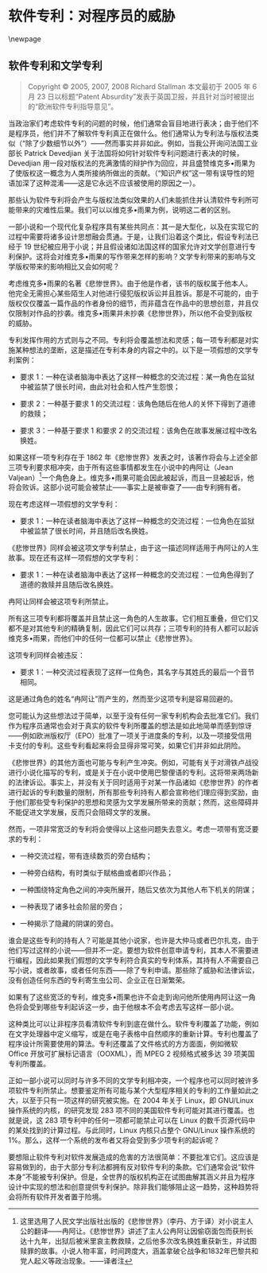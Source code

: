 # 软件专利：对程序员的威胁

\newpage
## 软件专利和文学专利

>Copyright © 2005, 2007, 2008 Richard Stallman 本文最初于 2005 年 6 月 23 日以标题“Patent Absurdity”发表于英国卫报，并且针对当时被提出的“欧洲软件专利指导意见”。

当政治家们考虑软件专利的问题的时候，他们通常会盲目地进行表决；由于他们不是程序员，他们并不了解软件专利真正在做什么。他们通常认为专利法与版权法类似（“除了少数细节以外”）——然而事实并非如此。例如，当我公开询问法国工业部长 Patrick Devedjian 关于法国将如何针对软件专利问题进行表决的时候，Devedjian 用一段对版权法的充满激情的辩护作为回应，并且盛赞维克多•雨果为了使版权这一概念为人类所接纳所做出的贡献。（“知识产权”这一带有误导性的短语加深了这种混淆——这是它永远不应该被使用的原因之一）。

那些认为软件专利将会产生与版权法类似效果的人们未能抓住并认清软件专利所可能带来的灾难性后果。我们可以以维克多•雨果为例，说明这二者的区别。

一部小说和一个现代化复杂程序具有某些共同点：其一是大型化，以及在实现它的过程中需要将诸多设计思想融会贯通。于是，让我们沿着这个类比，假设专利法已经于 19 世纪被应用于小说；并且假设诸如法国这样的国家允许对文学创意进行专利保护。这将会对维克多•雨果的写作带来怎样的影响？文学专利带来的影响与文学版权带来的影响相比又会如何呢？

考虑维克多•雨果的名著《悲惨世界》。由于他是作者，该书的版权属于他本人。他完全无需担心某些陌生人对他进行侵犯版权诉讼并且胜诉。那是不可能的，由于版权仅仅覆盖一篇作品的作者身份的细节，而非蕴含在作品中的思想创意，并且仅仅限制对作品的抄袭。维克多•雨果并未抄袭《悲惨世界》，所以他不会受到版权的威胁。

专利发挥作用的方式则与之不同。专利将会覆盖想法和灵感；每一项专利都是对实施某种想法的垄断，这是描述在专利本身的内容之中的。以下是一项假想的文学专利案例：

-   要求 1：一种在读者脑海中表达了这样一种概念的交流过程：某一角色在监狱中被监禁了很长时间，由此对社会和人性产生怨恨；

-   要求 2：一种基于要求 1 的交流过程：该角色随后在他人的关怀下得到了道德的救赎；

-   要求 3：一种基于要求 1 和要求 2 的交流过程：该角色在故事发展过程中改名换姓。

如果这样一项专利存在于 1862 年《悲惨世界》发表之时，该著作将会与上述全部三项专利要求相冲突，由于所有这些事情都发生在小说中的冉阿让（Jean Valjean）[^sl-1]一个角色身上。维克多•雨果可能会因此被起诉，而且一旦被起诉，他将会败诉。这部小说可能会被禁止——事实上是被审查了——由专利拥有者。

[^sl-1]: 这里选用了人民文学出版社出版的《悲惨世界》（李丹、方于译）对小说主人公的翻译——冉阿让。《悲惨世界》讲述了主人公冉阿让因偷窃面包而获刑长达十九年，出狱后被米里哀主教救赎，之后他多次改名换姓重获新生，并试图赎罪的故事。小说人物丰富，时间跨度大，涵盖拿破仑战争和1832年巴黎共和党人起义等政治现象。——译者注

现在考虑这样一项假想的文学专利：

-   要求 1：一种在读者脑海中表达了这样一种概念的交流过程：一位角色在监狱中被监禁了很长时间，并且随后改名换姓。

《悲惨世界》同样会被这项文学专利禁止，由于这一描述同样适用于冉阿让的人生故事。现在还有这样一项假想的文学专利：

-   要求 1：一种在读者脑海中表达了这样一种概念的交流过程：一位角色得到了道德的救赎并且随后改名换姓。

冉阿让同样会被这项专利所禁止。

所有这三项专利都将覆盖并且禁止这一角色的人生故事。它们相互重叠，但它们又都不是对其他专利的精确复制，因此它们可以共存；三项专利的持有人都可以起诉维克多•雨果，而他们中的任何一位都可以禁止《悲惨世界》。

这项专利同样会被违反：

-   要求 1：一种交流过程表现了这样一位角色，其名字与其姓氏的最后一个音节相同。

这是通过角色的姓名“冉阿让”而产生的，然而至少这项专利是容易回避的。

您可能认为这些想法过于简单，以至于没有任何一家专利机构会去批准它们。我们作为程序员通常也会对于真实的软件专利所覆盖的想法是如此地简单而感到惊讶——例如欧洲版权厅（EPO）批准了一项关于进度条的专利，以及一项接受信用卡支付的专利。这些专利看起来将会显得非常可笑，如果它们并非如此阴险。

《悲惨世界》的其他方面也可能与专利产生冲突。例如，可能有关于对滑铁卢战役进行小说化描写的专利，或是关于在小说中使用巴黎俚语的专利。这将带来两场新的法律诉讼。事实上，并没有关于同时适用于对某一作品诸如《悲惨世界》的作者进行起诉的专利数量的限制，所有那些专利持有人都会宣称他们理应得到奖励，由于他们那些受专利保护的思想和灵感为文学发展所带来的贡献；然而，这些障碍并不能促进文学发展，反而只会阻碍文学的发展。

然而，一项非常宽泛的专利将会使得以上这些问题失去意义。考虑一项带有宽泛要求的专利：

-   一种交流过程，带有连续数页的旁白结构；

-   一种旁白结构，有时类似于赋格曲或者即兴作品；

-   一种围绕特定角色之间的冲突所展开，随后又依次为其他人布下机关的阴谋；

-   一种表现了诸多社会阶层的旁白；

-   一种揭示了隐藏的阴谋的旁白。

谁会是这些专利的持有人？可能是其他小说家，也许是大仲马或者巴尔扎克，由于他们写过这样的小说——但并不一定。要想为软件创意申请专利，其本人不需要进行编程，因此如果我们假想的文学专利符合真实的专利体系，其持有人不需要自己写小说，或者故事，或者任何东西——除了专利申请。那些除了威胁和法律诉讼，没有创造任何东西的专利寄生虫公司、企业正在日渐繁荣。

如果有了这些宽泛的专利，维克多•雨果也许不会走到询问他所使用冉阿让这一角色将会受到哪些专利起诉这一步，由于他根本不会考虑去写这样一部小说。

这种类比可以让非程序员看清软件专利到底在做什么。软件专利覆盖了功能，例如在文字处理器中定义缩写，或是在电子表格中自然顺序的重新计算。专利也覆盖了程序设计所需要使用的算法。专利还覆盖了文件格式的方方面面，例如微软 Office 开放可扩展标记语言（OOXML），而 MPEG 2 视频格式被多达 39 项美国专利所覆盖。

正如一部小说可以同时与许多不同的文学专利相冲突，一个程序也可以同时被许多项软件专利所禁止。想要鉴定所有可能与某个大型程序相关的专利的工作量如此之大，以至于只有一项这样的研究被实施。在 2004 年关于 Linux，即 GNU/Linux 操作系统的内核，的研究发现 283 项不同的美国软件专利可能对其进行覆盖。也就是说，这 283 项专利中的任何一项都可能禁止可以在 Linux 的数千页源代码中的某处找到的计算过程。与此同时，Linux 内核只占整个 GNU/Linux 操作系统的 1%。那么，这样一个系统的发布者又将会受到多少项专利的起诉呢？

要想阻止软件专利对软件发展造成的危害的方法很简单：不要批准它们。这应该是容易做到的，由于大部分专利法都拥有反对软件专利的条款。它们通常会说“软件本身”不能被专利保护。但是，全世界的版权机构正在试图曲解其涵义并且为程序设计中实现的想法和创意提供专利保护。除非我们能够阻止这一趋势，这种趋势将会将所有软件开发者置于险境。
